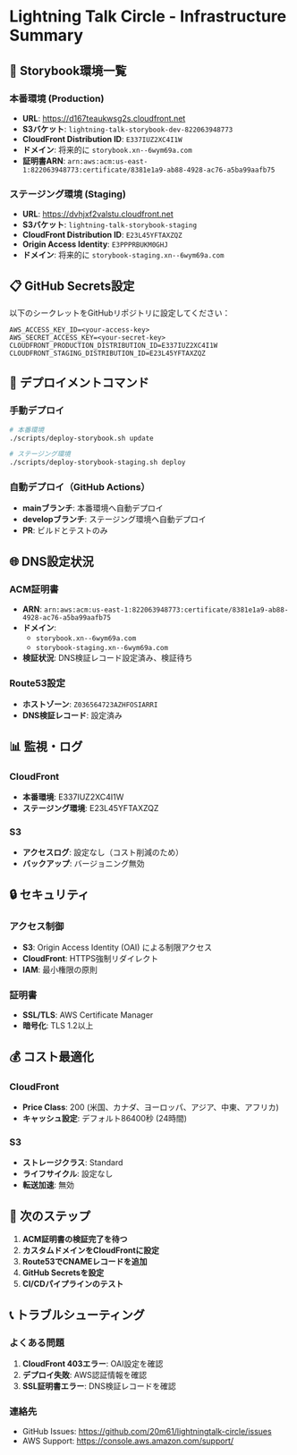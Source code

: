 # Lightning Talk Circle - Infrastructure Summary

## 🚀 Storybook環境一覧

### 本番環境 (Production)

- **URL**: https://d167teaukwsg2s.cloudfront.net
- **S3バケット**: `lightning-talk-storybook-dev-822063948773`
- **CloudFront Distribution ID**: `E337IUZ2XC4I1W`
- **ドメイン**: 将来的に `storybook.xn--6wym69a.com`
- **証明書ARN**:
  `arn:aws:acm:us-east-1:822063948773:certificate/8381e1a9-ab88-4928-ac76-a5ba99aafb75`

### ステージング環境 (Staging)

- **URL**: https://dvhjxf2valstu.cloudfront.net
- **S3バケット**: `lightning-talk-storybook-staging`
- **CloudFront Distribution ID**: `E23L45YFTAXZQZ`
- **Origin Access Identity**: `E3PPPRBUKM0GHJ`
- **ドメイン**: 将来的に `storybook-staging.xn--6wym69a.com`

## 📋 GitHub Secrets設定

以下のシークレットをGitHubリポジトリに設定してください：

```
AWS_ACCESS_KEY_ID=<your-access-key>
AWS_SECRET_ACCESS_KEY=<your-secret-key>
CLOUDFRONT_PRODUCTION_DISTRIBUTION_ID=E337IUZ2XC4I1W
CLOUDFRONT_STAGING_DISTRIBUTION_ID=E23L45YFTAXZQZ
```

## 🔧 デプロイメントコマンド

### 手動デプロイ

```bash
# 本番環境
./scripts/deploy-storybook.sh update

# ステージング環境
./scripts/deploy-storybook-staging.sh deploy
```

### 自動デプロイ（GitHub Actions）

- **mainブランチ**: 本番環境へ自動デプロイ
- **developブランチ**: ステージング環境へ自動デプロイ
- **PR**: ビルドとテストのみ

## 🌐 DNS設定状況

### ACM証明書

- **ARN**:
  `arn:aws:acm:us-east-1:822063948773:certificate/8381e1a9-ab88-4928-ac76-a5ba99aafb75`
- **ドメイン**:
  - `storybook.xn--6wym69a.com`
  - `storybook-staging.xn--6wym69a.com`
- **検証状況**: DNS検証レコード設定済み、検証待ち

### Route53設定

- **ホストゾーン**: `Z036564723AZHFOSIARRI`
- **DNS検証レコード**: 設定済み

## 📊 監視・ログ

### CloudFront

- **本番環境**: E337IUZ2XC4I1W
- **ステージング環境**: E23L45YFTAXZQZ

### S3

- **アクセスログ**: 設定なし（コスト削減のため）
- **バックアップ**: バージョニング無効

## 🔒 セキュリティ

### アクセス制御

- **S3**: Origin Access Identity (OAI) による制限アクセス
- **CloudFront**: HTTPS強制リダイレクト
- **IAM**: 最小権限の原則

### 証明書

- **SSL/TLS**: AWS Certificate Manager
- **暗号化**: TLS 1.2以上

## 💰 コスト最適化

### CloudFront

- **Price Class**: 200 (米国、カナダ、ヨーロッパ、アジア、中東、アフリカ)
- **キャッシュ設定**: デフォルト86400秒 (24時間)

### S3

- **ストレージクラス**: Standard
- **ライフサイクル**: 設定なし
- **転送加速**: 無効

## 🚀 次のステップ

1. **ACM証明書の検証完了を待つ**
2. **カスタムドメインをCloudFrontに設定**
3. **Route53でCNAMEレコードを追加**
4. **GitHub Secretsを設定**
5. **CI/CDパイプラインのテスト**

## 📞 トラブルシューティング

### よくある問題

1. **CloudFront 403エラー**: OAI設定を確認
2. **デプロイ失敗**: AWS認証情報を確認
3. **SSL証明書エラー**: DNS検証レコードを確認

### 連絡先

- GitHub Issues: https://github.com/20m61/lightningtalk-circle/issues
- AWS Support: https://console.aws.amazon.com/support/
